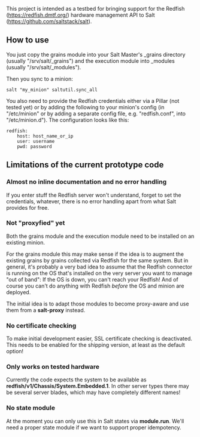 This project is intended as a testbed for bringing support for the Redfish (https://redfish.dmtf.org/) hardware management API to Salt (https://github.com/saltstack/salt).

## How to use

You just copy the grains module into your Salt Master's _grains directory (usually "/srv/salt/_grains") and the execution module into _modules (usually "/srv/salt/_modules").

Then you sync to a minion:

    salt "my_minion" saltutil.sync_all

You also need to provide the Redfish credentials either via a Pillar (not tested yet) or by adding the following to your minion's config (in "/etc/minion" or by adding a separate config file, e.g. "redfish.conf", into "/etc/minion.d"). The configuration looks like this:

    redfish:
        host: host_name_or_ip
        user: username
        pwd: password

## Limitations of the current prototype code

### Almost no inline documentation and no error handling

If you enter stuff the Redfish server won't understand, forget to set the credentials, whatever, there is no error handling apart from what Salt provides for free.

### Not "proxyfied" yet

Both the grains module and the execution module need to be installed on an existing minion.

For the grains module this may make sense if the idea is to augment the existing grains by grains collected via Redfish for the same system. But in general, it's probably a very bad idea to assume that the Redfish connector is running on the OS that's installed on the very server you want to manage "out of band": If the OS is down, you can't reach your Redfish! And of course you can't do anything with Redfish _before_ the OS and minion are deployed.

The initial idea is to adapt those modules to become proxy-aware and use them from a **salt-proxy** instead.

### No certificate checking

To make initial development easier, SSL certificate checking is deactivated. This needs to be enabled for the shipping version, at least as the default option!

### Only works on tested hardware

Currently the code expects the system to be available as **redfish/v1/Chassis/System.Embedded.1**. In other server types there may be several server blades, which may have completely different names!

### No state module

At the moment you can only use this in Salt states via **module.run**. We'll need a proper state module if we want to support proper idempotency.

